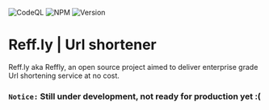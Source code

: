 ![CodeQL](https://github.com/aicatio/reffly/actions/workflows/codeql-analysis.yml/badge.svg)
![NPM](https://github.com/aicatio/reffly/actions/workflows/npm-publish.yml/badge.svg)
![Version](https://badge.fury.io/js/@aicat%2Freffly.svg)

# Reff.ly | Url shortener

Reff.ly aka Reffly, an open source project aimed to deliver enterprise grade Url shortening service at no cost.

### `Notice:` Still under development, not ready for production yet :(
